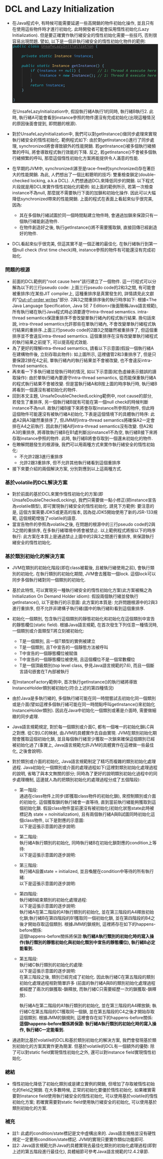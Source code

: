 # DCL and Lazy Initialization

* 在Java程式中, 有時候可能需要延遲一些高開銷的物件初始化操作, 並且只有在使用這些物件時才進行初始化. 此時開發者可能會採用惰性初始化\(Lazy Initialization\). 但是要正確實作執行緒安全的惰性初始化需要一些技巧, 否則很容易出現問題. 譬如, 以下是一個非執行緒安全的惰性初始化物件的範例:
  ![](/assets/jmm-60.png)

  在UnsafeLazyInitialization中, 假設執行緒A執行1的同時, 執行緒B執行2. 此時, 執行緒A可能會看到instance參照的物件還沒有完成初始化\(出現這種情況的原因後面會提到, 即問題的根源\).

* 對於UnsafeLazyInitialization中, 我們可以對getInstance\(\)做同步處理來實現執行緒安全的惰性初始化.
  範例程式如下:
  由於對getInstance\(\)進行了同步處理, synchronized將會導致額外的性能開銷. 若getInstance\(\)被多個執行緒頻繁的呼叫, 將會導致程式執行效能的下降. 反之, 若getInstance\(\)不會被多個執行緒頻繁的呼叫, 那麼這個惰性初始化方案將能提供令人滿意的性能.
* 在早期的JVM中, synchronized\(甚至是race-free的synchronized\)存在著巨大的性能開銷. 為此, 人們想出了一個比較聰明的技巧: 雙重檢查鎖定\(double-checked locking, a.k.a DCL\). 人們想通過DCL來降低同步的開銷. 以下程式片段就是用DCL來實作惰性初始化的範例:
  如上面的範例所示, 若第一次檢查instance不為null, 那麼就不需要執行下面的加鎖和初始化操作. 因此可以大幅降低synchronized帶來的性能開銷. 上面的程式在表面上看起來似乎很完美, 因為:
  * 其在多個執行緒試圖於同一個時間點建立物件時, 會通過加鎖來保證只有一個執行緒能創造物件.
  * 在物件創造好之後, 執行getInstance\(\)將不需要獲取鎖, 直接回傳已經創造好的物件.
* DCL看起來似乎很完美, 但這其實不是一個正確的最佳化. 在執行緒執行到第一個null check \(first time check\)時, instance參照的物件有可能還沒有完成初始化.

### 問題的根源

* 前面的DCL範例的"root cause here"該行建立了一個物件. 這一行程式可以分解為以下的三行pseudo code:
  上面三行pseudo code的2和3之間, 有可能會被重排序\(在某些JIT compiler上, 這種重排序是真實發生的, 詳情請見此文獻的"[Out-of-order writes](https://www.ibm.com/developerworks/java/library/j-dcl/index.html)"部分. 2與3之間重排序後的執行時序如下:
  根據&lt;The Java Language Specification, Java SE 7 Edition&gt;\(後面簡稱Java語言規範\), 所有執行緒在執行Java程式時必須要遵守intra-thread semantics. intra-thread semantics保證重排序不會改變單執行緒內的程式執行結果. 換句話來說, intra-thread semantics允許那些在單執行緒內, 不會改變單執行緒程式執行結果的重排序.上面三行pseudo code的2跟3之間雖然被重排序了, 但這個重排序並不會違反intra-thread semantics. 這個重排序在沒有改變單執行緒程式的執行結果之前提下, 可以提高程式效能.
* 為了更好的理解intra-thread semantics, 請看以下示意圖\(假設一個執行緒A在建構物件後, 立刻存取此物件\):
  如上圖所示, 這裡儘管2和3重排序了, 但是只要保證2排在4之前, 單執行緒內的執行結果並不會被改變, 也不會違反intra-thread semantics.
* 再來看一下多執行緒並發執行時的情況, 如以下示意圖\(紅色虛線表示錯誤的讀取操作\):
  由於單執行緒內要遵守intra-thread semantics, 從而能保重執行緒A的程式執行結果不會被改變. 但是當執行緒A和B按上圖的時序執行時, 執行緒B將看到一個還沒有被初始化的物件.
* 回到本文主題, UnsafeDoubleCheckedLocking範例中, root cause的部分, 若發生了重排序, 另一個執行緒B就有可能在第一個null check的時候判斷instance不為null. 故執行緒B接下來將會存取instance所參照的物件, 但此時這個物件可能還沒有被執行緒A初始化.下表是這個情境下的具體執行時序:
  此處A2與A3雖然重排序了, 但JMM的intra-thread semantics將確保A2一定會排在A4之前執行. 因此執行緒A的intra-thread semantics沒有改變. 但A2和A3的重排序, 將導致執行緒B在B1處判斷出instance1不為空, 執行緒B接下來將存取instance參照的物件. 此時, 執行緒B將會存取到一個還未初始化的物件.
* 在瞭解問題發生的根源後, 我們可以用兩種方式來實作執行緒安全的惰性初始化:
  * 不允許2跟3進行重排序
  * 允許2跟3重排序, 但不允許其他執行緒看到這個重排序
* 接下來要介紹的兩個解決方案, 分別對應到以上這兩種方式.

### 基於volatile的DCL解決方案

* 對於前面的基於DCL來實作惰性初始化的方案\(即UnsafeDoubleCheckedLocking\), 我們只需要做一點小修正\(把instance宣告為volatile類型\), 即可實現執行緒安全的惰性初始化. 請見下方範例:
  要注意的是, 這個方案需要JDK5或更高的版本, 因為從JDK5開始使用了新的JSR-133規範, 這個規範增強了volatile的語意.
* 當宣告物件的參照為volatile之後, 在問題的根源中的三行pseudo code的2與3之間的重排序, 在多執行緒環境中將會被禁止. 以上範例程式將按以下的時序執行:
  此方案在本質上是通過禁止上圖中的2與3之間進行重排序, 來保證執行緒安全的惰性初始化.

### 基於類別初始化的解決方案

* JVM在類別的初始化階段\(即在class被載後, 且被執行緒使用之前\), 會執行類別的初始化. 在執行類別的初始化期間, JVM會去獲取一個lock. 這個lock可以同步多個執行緒對同一個類別的初始化.
* 基於此特性, 可以實現另一種執行緒安全的惰性初始化方案\(此方案被稱之為Initialization On Demand Holder idiom\):
  假設兩個執行緒並發執行getInstance\(\), 以下是執行的示意圖:
  此方案的本質是: 允許問題根源中的2與3進行重排序, 但不允許非建構子執行緒\(圖中的執行緒B\)看到這個重排序.
* 初始化一個類別, 包含執行這個類別的靜態初始化和初始化在這個類別中宣告的靜態欄位\(static field\). 根據Java語言規範, 在首次發生下列任意一種情況時, 一個類別或介面類型T將立刻被初始化:
  * T是一個類別, 且一個T類型的實例被建立
  * T是一個類別, 且T中宣告的一個靜態方法被呼叫
  * T中宣告的一個靜態欄位被賦值
  * T中宣告的一個靜態欄位被使用, 且這個欄位不是一個常數欄位
  * T是一個頂級類別\(top level class, 參見Java語言規範的7.6\), 而且一個斷言語句嵌套在T內部被執行
* 在InstanceFactory範例中, 首次執行getInstance\(\)的執行緒將導致InstanceHolder類別被初始化\(符合上述的第四種情況\)
* 由於Java是多執行緒的, 多個執行緒可能在同一時間嘗試去初始化同一個類別或是介面\(譬如這裡多個執行緒可能在同一時間點呼叫getInstance\(\)來初始化InstanceHolder類別\). 因此在Java中初始化一個類別或著是介面時, 需要做細緻的同步處理.
* Java語言規範規定, 對於每一個類別或介面C, 都有一個唯一的初始化鎖LC與之對應. 從C到LC的映射, 由JVM的具體實作去自由實現. JVM在類別初始化期間會獲取這個初始化鎖, 並且每個執行緒至少獲取一次鎖來確保這個類別已經被初始化過了\(事實上, Java語言規範允許JVM的具體實作在這裡做一些最佳化, 之後會說明\).
* 對於類別或介面的初始化, Java語言規範制定了精巧而複雜的類別初始化處理過程. Java初始化一個類別或介面的處理過程如下\(這裡對類別初始化處理過程的說明, 省略了與本文無關的部分; 同時為了更好的說明類別初始化過程中的同步處理機制, 這邊就人為的把類別初始化的處理過程分成了五個階段\):

  * 第一階段:  
    通過在class物件上同步\(即獲取class物件的初始化鎖\), 來控制類別或介面的初始化. 這個獲取鎖的執行緒會一直等待, 直到當前執行緒能夠獲取到這個初始化鎖. 假設class物件當前還沒有被初始化\(初始化狀態state此時被標記為 state = noInitialization\), 且有兩個執行緒A與B試圖同時初始化這個class物件, 以下是對應的示意圖:  
    以下是這張示意圖的逐步說明:

  * 第二階段:  
    執行緒A執行類別的初始化, 同時執行緒B在初始化鎖對應的condition上等待:  
    以下是這張示意圖的逐步說明:

  * 第三階段:  
    執行緒A設置state = initialized, 並且喚醒在condition中等待的所有執行緒:  
    以下是這張示意圖的逐步說明:

  * 第四階段:  
    執行緒B結束類別的初始化處理過程:  
    以下是這張示意圖的逐步說明:  
    執行緒A在第二階段的A1執行類別的初始化, 並在第三階段的A4釋放初始化鎖;執行緒B在第四階段的B1獲取同一個初始化鎖, 並在第四階段的B4之後才開始存取這個類別. 根據JMM的鎖規則, 這裡將存在如下的happens-before關係:  
    這個happens-before關係將保證:**執行緒A執行類別的初始化時的寫入操作\(執行類別的靜態初始化與初始化類別中宣告的靜態欄位\), 執行緒B必定能看到.**

  * 第五階段:  
    執行緒C執行類別的初始化的處理:  
    以下是這張示意圖的逐步說明:  
    在第三階段之後, 類別已經完成了初始化. 因此執行緒C在第五階段的類別初始化處理過程相對簡單許多 \(前面的執行緒A與B的類別初始化處理過程都經歷了兩次的鎖獲取-鎖釋放, 而執行緒C只需要經歷一次的鎖獲取-鎖釋放\).

    執行緒A在第二階段的A1執行類別的初始化, 並在第三階段的A4釋放鎖; 執行緒C在第五階段的C1獲取同一個鎖, 並在第五階段的C4之後才開始存取這個類別. 根據JMM的鎖規則, 這裡會存在如下的happens-before關係: **這個happens-before關係將保證: 執行緒A執行類別的初始化時的寫入操作, 執行緒C一定能看到.**

* 通過對比基於volatile的DCL和基於類別初始化的解決方案, 我們會發現基於類別初始化的方案其實作更為簡潔. 但基於volatile的DCL有一個額外的優勢: 除了可以對static field實現惰性初始化之外, 還可以對instance field實現惰性初始化.

### 總結

* 惰性初始化降低了初始化類別或是建立實例的開銷, 但增加了存取被惰性初始化的field之開銷. 在大多數時候, 正常的初始化要優於惰性初始化. 如果確實需要對instance field使用執行緒安全的惰性初始化, 可以使用基於volatile的惰性初始化方案; 若確實需要對static field使用執行緒安全的初始化, 可以使用基於類別初始化的方案.

### 補充

* 註1: 此處的condition/state標記是文中虛構出來的. Java語言規格並沒有硬性規定一定要用condition/state標記. JVM的實現只要實作類似功能即可.
* 註2: Java語言規範允許Java的具體實現去最佳化類別的初始化處理過程\(即對上述的第五階段進行最佳化\), 具體細節可參考Java語言規範的12.4.2章節.



